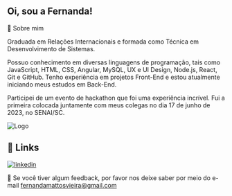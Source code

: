 
## Oi, sou a Fernanda! 



🚀  Sobre mim

Graduada em Relações Internacionais e formada como Técnica em Desenvolvimento de Sistemas. 

Possuo conhecimento em diversas linguagens de programação, tais como JavaScript, HTML, CSS, Angular, MySQL, UX e UI Design, Node.js, React, Git e GitHub. Tenho experiência em projetos Front-End e estou atualmente iniciando meus estudos em Back-End.

Participei de um evento de hackathon que foi uma experiência incrível. Fui a primeira colocada juntamente com meus colegas no dia 17 de junho de 2023, no SENAI/SC.


![Logo](https://s.tmimgcdn.com/scr/800x500/275700/cabeca-de-gato-bonito-logotipo-dos-desenhos-animados-cabeca-de-gato-bom-para-produtos-relacionados-ao-cuidado-do-gato-v1_275729-original.jpg)

## 🔗 Links

[![linkedin](https://img.shields.io/badge/linkedin-0A66C2?style=for-the-badge&logo=linkedin&logoColor=white)](https://www.linkedin.com/in/fernanda-mattos-vieira-surda-622200153/)



🚀 Se você tiver algum feedback, por favor nos deixe saber por meio do e-mail fernandamattosvieira@gmail.com 



